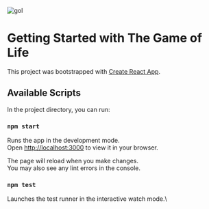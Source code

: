 
![gol](https://github.com/melodyyoo/The-Game-of-Life/assets/123515203/7feec01c-1fc2-4040-982a-c0a8bc459080)


# Getting Started with The Game of Life

This project was bootstrapped with [Create React App](https://github.com/facebook/create-react-app).

## Available Scripts

In the project directory, you can run:

### `npm start`

Runs the app in the development mode.\
Open [http://localhost:3000](http://localhost:3000) to view it in your browser.

The page will reload when you make changes.\
You may also see any lint errors in the console.

### `npm test`

Launches the test runner in the interactive watch mode.\

